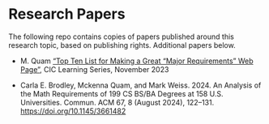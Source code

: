 # Research Papers

The following repo contains copies of papers published around this research topic, based on publishing rights. Additional papers below.


* M. Quam [“Top Ten List for Making a Great “Major Requirements” Web Page”](https://cic.northeastern.edu/wp-content/uploads/sites/5/2023/11/Top-10-List-for-a-Great-Major-Requirements-Web-Site-2.pdf), CIC Learning Series, November 2023

* Carla E. Brodley, Mckenna Quam, and Mark Weiss. 2024. An Analysis of the Math Requirements of 199 CS BS/BA Degrees at 158 U.S. Universities. Commun. ACM 67, 8 (August 2024), 122–131. https://doi.org/10.1145/3661482
